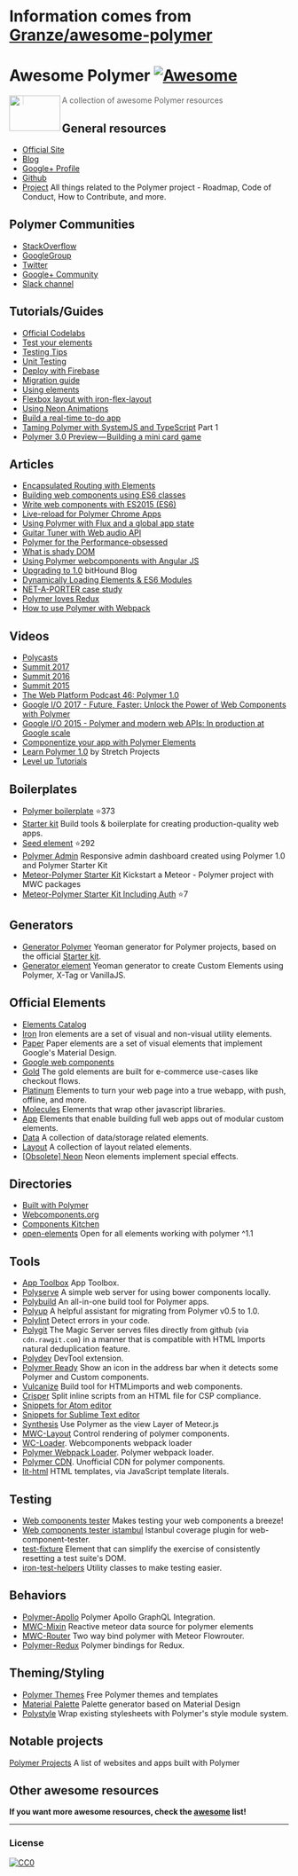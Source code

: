 # Information comes from [Granze/awesome-polymer](https://github.com/Granze/awesome-polymer)
# Awesome Polymer [![Awesome](https://cdn.rawgit.com/sindresorhus/awesome/d7305f38d29fed78fa85652e3a63e154dd8e8829/media/badge.svg)](https://github.com/sindresorhus/awesome)
<a href="https://www.polymer-project.org"><img src="https://www.polymer-project.org/images/logos/p-logo.png" align="left" height="64" width="92"></a>
> A collection of awesome Polymer resources

## General resources
* [Official Site](https://www.polymer-project.org)
* [Blog](https://blog.polymer-project.org/)
* [Google+ Profile](https://plus.google.com/+PolymerProject/)
* [Github](https://github.com/polymer)
* [Project](https://github.com/polymer/project) All things related to the Polymer project - Roadmap, Code of Conduct, How to Contribute, and more.

## Polymer Communities
* [StackOverflow](http://stackoverflow.com/questions/tagged/polymer)
* [GoogleGroup](https://groups.google.com/forum/#!forum/polymer-dev)
* [Twitter](https://twitter.com/polymer)
* [Google+ Community](https://plus.google.com/u/1/communities/115626364525706131031)
* [Slack channel](http://polymer-slack.herokuapp.com/)

## Tutorials/Guides
* [Official Codelabs](https://codelabs.developers.google.com/polymer-summit)
* [Test your elements](https://www.polymer-project.org/2.0/docs/tools/tests)
* [Testing Tips](https://medium.com/google-developer-experts/polymer-testing-tips-f217ba94a64)
* [Unit Testing](https://medium.com/@granze/polymer-unit-testing-d6a69910dc31)
* [Deploy with Firebase](https://www.polymer-project.org/2.0/start/toolbox/deploy)
* [Migration guide](https://www.polymer-project.org/1.0/docs/migration.html)
* [Using elements](https://elements.polymer-project.org/guides/using-elements)
* [Flexbox layout with iron-flex-layout](https://elements.polymer-project.org/guides/flex-layout)
* [Using Neon Animations](https://elements.polymer-project.org/guides/using-neon-animations)
* [Build a real-time to-do app](https://scotch.io/tutorials/build-a-real-time-polymer-to-do-app)
* [Taming Polymer with SystemJS and TypeScript](http://blog.charto.net/typescript/Taming-Polymer-with-SystemJS-and-TypeScript-part-1/) Part 1
* [Polymer 3.0 Preview — Building a mini card game](https://medium.com/@jecelynyeen/polymer-3-0-preview-building-a-mini-card-game-ce8948265fd6)

## Articles
* [Encapsulated Routing with Elements](https://www.polymer-project.org/1.0/articles/routing.html)
* [Building web components using ES6 classes](https://www.polymer-project.org/1.0/articles/es6.html)
* [Write web components with ES2015 (ES6)](http://www.revillweb.com/tutorials/web-components-with-es2015-es6/)
* [Live-reload for Polymer Chrome Apps](http://codingwithgerwin.blogspot.it/2015/07/live-reload-for-polymer-chrome-apps.html)
* [Using Polymer with Flux and a global app state](http://paulusschoutsen.nl/blog/2015/07/using-polymer-with-flux-and-a-global-app-state/)
* [Guitar Tuner with Web audio API](https://aerotwist.com/blog/guitar-tuner/)
* [Polymer for the Performance-obsessed](https://aerotwist.com/blog/polymer-for-the-performance-obsessed/)
* [What is shady DOM](https://www.polymer-project.org/1.0/articles/shadydom.html)
* [Using Polymer webcomponents with Angular JS](http://jcrowther.io/2015/05/26/using-polymer-webcomponents-with-angular-js/)
* [Upgrading to 1.0](https://www.bithound.io/blog/post/upgrading-to-polymer-10) bitHound Blog
* [Dynamically Loading Elements & ES6 Modules](http://addyosmani.github.io/webcomponent-samples/polymer/modules/)
* [NET-A-PORTER case study](https://developers.google.com/web/showcase/case-study/net-a-porter)
* [Polymer loves Redux](https://medium.com/collaborne-engineering/polymer-loves-redux-f89a863394d9#.7f4z92ppy)
* [How to use Polymer with Webpack](https://medium.com/dev-channel/how-to-use-polymer-with-webpack-b41812d78b15)

## Videos
* [Polycasts](https://www.youtube.com/playlist?list=PLOU2XLYxmsII5c3Mgw6fNYCzaWrsM3sMN)
* [Summit 2017](https://www.youtube.com/watch?v=TDpiyrcOO30&list=PLNYkxOF6rcIDP0PqVaJxqNWwIgvoEPzJi)
* [Summit 2016](https://www.youtube.com/watch?v=0iM0DZjYGqg&list=PLNYkxOF6rcICc687SxHQRuo9TVNOJelSZ)
* [Summit 2015](https://www.youtube.com/playlist?list=PLNYkxOF6rcICdISJclfQhj2S8QZGjXV8J)
* [The Web Platform Podcast 46: Polymer 1.0](https://www.youtube.com/watch?v=d9tNO3n0RlM)
* [Google I/O 2017 - Future, Faster: Unlock the Power of Web Components with Polymer](https://www.youtube.com/watch?v=cuoZenpQveQ)
* [Google I/O 2015 - Polymer and modern web APIs: In production at Google scale](https://www.youtube.com/watch?v=fD2As5RmM8Q)
* [Componentize your app with Polymer Elements](https://youtu.be/7WgEuNZCCHk)
* [Learn Polymer 1.0](https://www.youtube.com/playlist?list=PLPaj_o9gjMYll0sSb47TrzQCjIo5iqQZm) by Stretch Projects
* [Level up Tutorials](https://www.youtube.com/playlist?list=PLLnpHn493BHGhoGAb2PRKzv4Zw3QoatK-)

## Boilerplates
* [Polymer boilerplate](https://github.com/webcomponents/polymer-boilerplate) :star:373
* [Starter kit](https://developers.google.com/web/tools/polymer-starter-kit/) Build tools & boilerplate for creating production-quality web apps.
* [Seed element](https://github.com/polymerlabs/seed-element) :star:292
* [Polymer Admin](https://github.com/akveo/polymer-admin) Responsive admin dashboard created using Polymer 1.0 and Polymer Starter Kit
* [Meteor-Polymer Starter Kit](https://github.com/aruntk/kickstart-meteor-polymer) Kickstart a Meteor - Polymer project with MWC packages
* [Meteor-Polymer Starter Kit Including Auth](https://github.com/aruntk/kickstart-meteor-polymer-with-auth) :star:7

## Generators
* [Generator Polymer](https://github.com/yeoman/generator-polymer) Yeoman generator for Polymer projects, based on the official [Starter kit](https://developers.google.com/web/tools/polymer-starter-kit/).
* [Generator element](https://www.npmjs.com/package/generator-element) Yeoman generator to create Custom Elements using Polymer, X-Tag or VanillaJS.

## Official Elements
* [Elements Catalog](https://www.webcomponents.org/collection/Polymer/elements)
 * [Iron](https://www.webcomponents.org/collection/PolymerElements/iron-elements) Iron elements are a set of visual and non-visual utility elements.
 * [Paper](https://www.webcomponents.org/collection/PolymerElements/paper-elements) Paper elements are a set of visual elements that implement Google's Material Design.
 * [Google web components](https://www.webcomponents.org/collection/GoogleWebComponents/google-web-components)
 * [Gold](https://www.webcomponents.org/collection/PolymerElements/gold-elements) The gold elements are built for e-commerce use-cases like checkout flows.
 * [Platinum](https://www.webcomponents.org/collection/PolymerElements/platinum-elements) Elements to turn your web page into a true webapp, with push, offline, and more.
 * [Molecules](https://www.webcomponents.org/collection/PolymerElements/molecules) Elements that wrap other javascript libraries.
 * [App](https://www.webcomponents.org/collection/PolymerElements/app-elements) Elements that enable building full web apps out of modular custom elements.
 * [Data](https://www.webcomponents.org/collection/PolymerElements/data-elements) A collection of data/storage related elements.
 * [Layout](https://www.webcomponents.org/collection/PolymerElements/layout-elements) A collection of layout related elements.
 * [[Obsolete] Neon](https://elements.polymer-project.org/browse?package=neon-elements) Neon elements implement special effects.

## Directories
* [Built with Polymer](http://builtwithpolymer.org/)
* [Webcomponents.org](https://webcomponents.org/)
* [Components Kitchen](http://component.kitchen/)
* [open-elements](http://open-elements.org) Open for all elements working with polymer ^1.1

## Tools
* [App Toolbox](https://www.polymer-project.org/2.0/toolbox/) App Toolbox.
* [Polyserve](https://github.com/polymerlabs/polyserve) A simple web server for using bower components locally.
* [Polybuild](https://github.com/PolymerLabs/polybuild) An all-in-one build tool for Polymer apps.
* [Polyup](https://github.com/PolymerLabs/polyup) A helpful assistant for migrating from Polymer v0.5 to 1.0.
* [Polylint](https://github.com/PolymerLabs/polylint) Detect errors in your code.
* [Polygit](http://polygit.org/) The Magic Server serves files directly from github (via ```cdn.rawgit.com```) in a manner that is compatible with HTML Imports natural deduplication feature.
* [Polydev](https://github.com/PolymerLabs/polydev) DevTool extension.
* [Polymer Ready](https://chrome.google.com/webstore/detail/polymer-ready/aaifiopbmiecbpladpjaoemohhfjcbdk) Show an icon in the address bar when it detects some Polymer and Custom components.
* [Vulcanize](https://github.com/Polymer/vulcanize) Build tool for HTMLimports and web components.
* [Crisper](https://github.com/PolymerLabs/crisper) Split inline scripts from an HTML file for CSP compliance.
* [Snippets for Atom editor](https://atom.io/packages/polymer-snippets)
* [Snippets for Sublime Text editor](https://packagecontrol.io/packages/Polymer%20%26%20Web%20Component%20Snippets)
* [Synthesis](https://github.com/meteorwebcomponents/synthesis) Use Polymer as the view Layer of Meteor.js
* [MWC-Layout](https://github.com/meteorwebcomponents/layout) Control rendering of polymer components.
* [WC-Loader](https://github.com/aruntk/wc-loader). Webcomponents webpack loader
* [Polymer Webpack Loader](https://github.com/webpack-contrib/polymer-webpack-loader). Polymer webpack loader.
* [Polymer CDN](https://github.com/download/polymer-cdn). Unofficial CDN for polymer components.
* [lit-html](https://github.com/Polymer/lit-html) HTML templates, via JavaScript template literals.

## Testing
* [Web components tester](https://github.com/Polymer/web-component-tester) Makes testing your web components a breeze!
* [Web components tester istambul](https://github.com/thedeeno/web-component-tester-istanbul) Istanbul coverage plugin for web-component-tester.
* [test-fixture](https://github.com/PolymerElements/test-fixture) Element that can simplify the exercise of consistently resetting a test suite's DOM.
* [iron-test-helpers](https://github.com/PolymerElements/iron-test-helpers) Utility classes to make testing easier.

## Behaviors
* [Polymer-Apollo](https://github.com/aruntk/polymer-apollo) Polymer Apollo GraphQL Integration.
* [MWC-Mixin](https://github.com/meteorwebcomponents/mixin) Reactive meteor data source for polymer elements
* [MWC-Router](https://github.com/meteorwebcomponents/router) Two way bind polymer with Meteor Flowrouter.
* [Polymer-Redux](https://github.com/tur-nr/polymer-redux) Polymer bindings for Redux.

## Theming/Styling
* [Polymer Themes](https://polymerthemes.com/) Free Polymer themes and templates
* [Material Palette](https://www.materialpalette.com/) Palette generator based on Material Design
* [Polystyle](https://poly-style.appspot.com/demo/) Wrap existing stylesheets with Polymer's style module system.

## Notable projects
[Polymer Projects](https://github.com/abdonrd/PolymerProjects) A list of websites and apps built with Polymer


## Other awesome resources
**If you want more awesome resources, check the [awesome](https://github.com/sindresorhus/awesome) list!**

---

### License

[![CC0](http://i.creativecommons.org/p/zero/1.0/88x31.png)](http://creativecommons.org/publicdomain/zero/1.0/)

